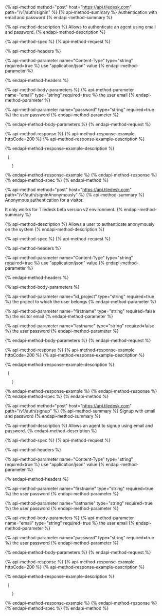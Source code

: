 

{% api-method method="post" host="https://api.tiledesk.com" path="/v1/auth/signin" %}
{% api-method-summary %}
Authentication with email and password
{% endapi-method-summary %}

{% api-method-description %}
Allows to authenticate an agent using email and password.
{% endapi-method-description %}

{% api-method-spec %}
{% api-method-request %}

{% api-method-headers %}

{% api-method-parameter name="Content-Type" type="string" required=true %}
use "application/json" value
{% endapi-method-parameter %}


{% endapi-method-headers %}

{% api-method-body-parameters %}
{% api-method-parameter name="email" type="string" required=true %}
the user email
{% endapi-method-parameter %}

{% api-method-parameter name="password" type="string" required=true %}
the user password
{% endapi-method-parameter %}

{% endapi-method-body-parameters %}
{% endapi-method-request %}

{% api-method-response %}
{% api-method-response-example httpCode=200 %}
{% api-method-response-example-description %}

{% endapi-method-response-example-description %}

```text
 {
      
   }
```
{% endapi-method-response-example %}
{% endapi-method-response %}
{% endapi-method-spec %}
{% endapi-method %}




{% api-method method="post" host="https://api.tiledesk.com" path="/v1/auth/signinAnonymously" %}
{% api-method-summary %}
Anonymous authentication for a visitor. 

It only works for Tiledesk beta version v2 environment.
{% endapi-method-summary %}

{% api-method-description %}
Allows a user to authenticate anonymously on the system
{% endapi-method-description %}

{% api-method-spec %}
{% api-method-request %}

{% api-method-headers %}

{% api-method-parameter name="Content-Type" type="string" required=true %}
use "application/json" value
{% endapi-method-parameter %}


{% endapi-method-headers %}

{% api-method-body-parameters %}

{% api-method-parameter name="id_project" type="string" required=true %}
the project to which the user belongs
{% endapi-method-parameter %}


{% api-method-parameter name="firstname" type="string" required=false %}
the visitor email
{% endapi-method-parameter %}

{% api-method-parameter name="lastname" type="string" required=false %}
the user password
{% endapi-method-parameter %}


{% endapi-method-body-parameters %}
{% endapi-method-request %}

{% api-method-response %}
{% api-method-response-example httpCode=200 %}
{% api-method-response-example-description %}

{% endapi-method-response-example-description %}

```text
 {
      
   }
```
{% endapi-method-response-example %}
{% endapi-method-response %}
{% endapi-method-spec %}
{% endapi-method %}



{% api-method method="post" host="https://api.tiledesk.com" path="/v1/auth/signup" %}
{% api-method-summary %}
Signup with email and password
{% endapi-method-summary %}

{% api-method-description %}
Allows an agent to signup using email and password.
{% endapi-method-description %}

{% api-method-spec %}
{% api-method-request %}

{% api-method-headers %}

{% api-method-parameter name="Content-Type" type="string" required=true %}
use "application/json" value
{% endapi-method-parameter %}


{% endapi-method-headers %}

{% api-method-parameter name="firstname" type="string" required=true %}
the user password
{% endapi-method-parameter %}

{% api-method-parameter name="lastname" type="string" required=true %}
the user password
{% endapi-method-parameter %}

{% api-method-body-parameters %}
{% api-method-parameter name="email" type="string" required=true %}
the user email
{% endapi-method-parameter %}

{% api-method-parameter name="password" type="string" required=true %}
the user password
{% endapi-method-parameter %}

{% endapi-method-body-parameters %}
{% endapi-method-request %}

{% api-method-response %}
{% api-method-response-example httpCode=200 %}
{% api-method-response-example-description %}

{% endapi-method-response-example-description %}

```text
 {
      
   }
```
{% endapi-method-response-example %}
{% endapi-method-response %}
{% endapi-method-spec %}
{% endapi-method %}

